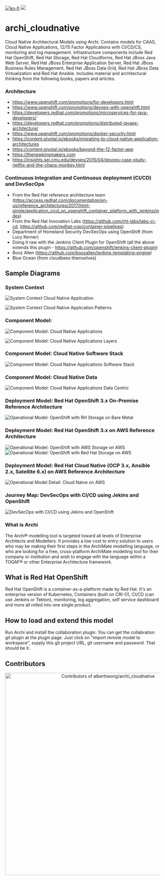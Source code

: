 [![ko-fi](https://ko-fi.com/img/githubbutton_sm.svg)](https://ko-fi.com/R6R31NMRD)
<img referrerpolicy="no-referrer-when-downgrade" src="https://static.scarf.sh/a.png?x-pxid=14395eb9-5322-439b-a38b-53ca4ce6c5d8" />

# archi_cloudnative
Cloud Native Architectural Models using Archi. Contains models for CAAS, Cloud Native Applications, 12/15 Factor Applications with CI/CD/CS, monitoring and log management. Infrastructure components include Red Hat OpenShift, Red Hat Storage, Red Hat Cloudforms, Red Hat JBoss Java Web Server, Red Hat JBoss Enterprise Application Server, Red Hat JBoss Business Rules Management, Red Hat JBoss Data Grid, Red Hat JBoss Data Virtualization and Red Hat Ansible.  Includes material and architectural thinking from the following books, papers and articles.


### Architecture
* https://www.openshift.com/promotions/for-developers.html
* https://www.openshift.com/promotions/devops-with-openshift.html
* https://developers.redhat.com/promotions/microservices-for-java-developers/
* https://developers.redhat.com/promotions/distributed-javaee-architecture/
* https://www.openshift.com/promotions/docker-security.html
* https://content.pivotal.io/ebooks/migrating-to-cloud-native-application-architectures
* https://content.pivotal.io/ebooks/beyond-the-12-factor-app
* https://thenewkingmakers.com
* https://insights.sei.cmu.edu/devops/2015/04/devops-case-study-netflix-and-the-chaos-monkey.html

### Continuous Integration and Continuous deployment (CI/CD) and DevSecOps
* From the Red Hat reference architecture team (https://access.redhat.com/documentation/en-us/reference_architectures/2017/html-single/application_cicd_on_openshift_container_platform_with_jenkins/index)
* From the Red Hat Innovation Labs (https://github.com/rht-labs/labs-ci-cd, https://github.com/redhat-cop/container-pipelines)
* Department of Homeland Security DevSecOps using OpenShift (from Lucy Kerner)
* Doing it raw with the Jenkins Client Plugin for OpenShift (all the above extends this plugin - https://github.com/openshift/jenkins-client-plugin)
* Booz Allen (https://github.com/boozallen/jenkins-templating-engine)
* Blue Ocean (from cloudbees themselves)

## Sample Diagrams
### System Context
![System Context Cloud Native Application](https://github.com/alberttwong/archi_cloudnative/blob/master/images_docs/System%20Context:%20Cloud%20Native%20Applications.png)

![System Context Cloud Native Application Patterns](https://github.com/alberttwong/archi_cloudnative/blob/master/images_docs/System%20Context:%20Cloud%20Native%20Application%20Patterns.png)

### Component Model:
![Component Model: Cloud Native Applications](https://github.com/alberttwong/archi_cloudnative/blob/master/images_docs/Component%20Model:%20Cloud%20Native%20Applications.png)

![Component Model: Cloud Native Applications Layers](https://github.com/alberttwong/archi_cloudnative/blob/master/images_docs/Component%20Model:%20Cloud%20Native%20Applications%20Layers%20with%20Mobile%2C%20Workflow%2C%20Rules.png)

### Component Model: Cloud Native Software Stack
![Component Model: Cloud Native Applications Software Stack](https://github.com/alberttwong/archi_cloudnative/blob/master/images_docs/Component%20Model:%20Cloud%20Native%20Applications%20Software.png)

### Component Model: Cloud Native Data
![Component Model: Cloud Native Applications Data Centric](https://github.com/alberttwong/archi_cloudnative/blob/master/images_docs/Component%20Model:%20Cloud%20Native%20Applications%20Data%20Centric.png)

### Deployment Model: Red Hat OpenShift 3.x On-Premise Reference Architecture
![Operational Model: OpenShift with RH Storage on Bare Metal](https://github.com/alberttwong/archi_cloudnative/blob/master/images_docs/Operational%20Model:%20Data%20Center%20View%20On-Prem%20Reference%20Architecture%20(OCP%2C%20CF%2C%20CNS).png)

### Deployment Model: Red Hat OpenShift 3.x on AWS Reference Architecture
![Operational Model: OpenShift with AWS Storage on AWS](https://github.com/alberttwong/archi_cloudnative/blob/master/images_docs/Operational%20Model:%20Data%20Center%20View%20AWS%20Reference%20Architecture.png)
![Operational Model: OpenShift with Red Hat Storage on AWS](https://github.com/alberttwong/archi_cloudnative/blob/master/images_docs/Operational%20Model:%20Data%20Center%20View%20AWS%20Reference%20Architecture%20(OCP%2C%20CF%2C%20CNS).png)

### Deployment Model: Red Hat Cloud Native (OCP 3.x, Ansible 2.x, Satellite 6.x) on AWS Reference Architecture
![Operational Model Detail: Cloud Natve on AWS](https://github.com/alberttwong/archi_cloudnative/blob/master/images_docs/Operational%20Model:%20Data%20Center%20View%20Detail.png)

### Journey Map: DevSecOps with CI/CD using Jekins and OpenShift
![DevSecOps with CI/CD using Jekins and OpenShift](https://github.com/alberttwong/archi_cloudnative/blob/master/images_docs/Continuous%20Integration%20and%20Continuous%20Deployment%20(DevSecOps)%20Detail%20on%20OpenShift%20with%20Jenkins.png)

### What is Archi
The Archi® modelling tool is targeted toward all levels of Enterprise Architects and Modellers. It provides a low cost to entry solution to users who may be making their first steps in the ArchiMate modelling language, or who are looking for a free, cross-platform ArchiMate modelling tool for their company or institution and wish to engage with the language within a TOGAF® or other Enterprise Architecture framework.

## What is Red Hat OpenShift
Red Hat OpenShift is a container-as-a-platform made by Red Hat.   It's an enterprise version of Kubernetes, Containers (built on CRI-O), CI/CD (can use Jenkins or Tekton), monitoring, log aggregation, self service dashboard and more all rolled into one single product. 

## How to load and extend this model 
Run Archi and install the collaboration plugin.  You can get the collabration git plugin at the plugin page.   Just click on "import remote model to workspace", supply this git project URL, git username and password.  That should be it.

## Contributors
<a href="https://next.ossinsight.io/widgets/official/compose-contributors?repo_id=107446688&limit=200" target="_blank" style="display: block" align="center">
  <picture>
    <source media="(prefers-color-scheme: dark)" srcset="https://next.ossinsight.io/widgets/official/compose-contributors/thumbnail.png?repo_id=107446688&limit=200&image_size=auto&color_scheme=dark" width="655" height="auto">
    <img alt="Contributors of alberttwong/archi_cloudnative" src="https://next.ossinsight.io/widgets/official/compose-contributors/thumbnail.png?repo_id=107446688&limit=200&image_size=auto&color_scheme=light" width="655" height="auto">
  </picture>
</a>
